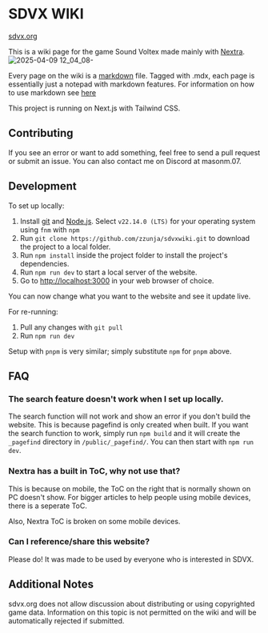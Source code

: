 # SDVX WIKI
[sdvx.org](https://sdvx.org)

This is a wiki page for the game Sound Voltex made mainly with [Nextra](https://nextra.site/). 
![2025-04-09 12_04_08-](https://github.com/user-attachments/assets/9fd5a93c-603c-4775-8138-af93bd65e2f1)

Every page on the wiki is a [markdown](https://en.wikipedia.org/wiki/Markdown) file. Tagged with .mdx, each page is essentially just a notepad with markdown features. For information on how to use markdown see [here](https://www.markdownguide.org/)

This project is running on Next.js with Tailwind CSS.

## Contributing

If you see an error or want to add something, feel free to send a pull request or submit an issue. You can also contact me on Discord at masonm.07.

## Development 

To set up locally:

1. Install [git](https://git-scm.com/downloads) and [Node.js](https://nodejs.org/en/download). Select `v22.14.0 (LTS)` for your operating system using `fnm` with `npm`
2. Run `git clone https://github.com/zzunja/sdvxwiki.git` to download the project to a local folder.
3. Run `npm install` inside the project folder to install the project's dependencies.
4. Run `npm run dev` to start a local server of the website.
5. Go to [http://localhost:3000](http://localhost:3000) in your web browser of choice.

You can now change what you want to the website and see it update live.


For re-running:

1. Pull any changes with `git pull`
2. Run `npm run dev`

Setup with `pnpm` is very similar; simply substitute `npm` for `pnpm` above.

## FAQ
### The search feature doesn't work when I set up locally.
The search function will not work and show an error if you don't build the website. This is because pagefind is only created when built. If you want the search function to work, simply run `npm build` and it will create the `_pagefind` directory in `/public/_pagefind/`. You can then start with `npm run dev`.

### Nextra has a built in ToC, why not use that?
This is because on mobile, the ToC on the right that is normally shown on PC doesn't show. For bigger articles to help people using mobile devices, there is a seperate ToC.

Also, Nextra ToC is broken on some mobile devices.

### Can I reference/share this website?
Please do! It was made to be used by everyone who is interested in SDVX.

## Additional Notes
sdvx.org does not allow discussion about distributing or using copyrighted game data. Information on this topic is not permitted on the wiki and will be automatically rejected if submitted.